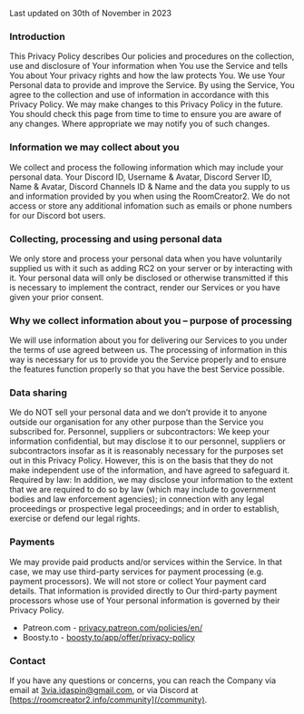 Last updated on 30th of November in 2023

### Introduction
This Privacy Policy describes Our policies and procedures on the collection, use and disclosure of Your information when You use the Service and tells You about Your privacy rights and how the law protects You.
We use Your Personal data to provide and improve the Service. By using the Service, You agree to the collection and use of information in accordance with this Privacy Policy.
We may make changes to this Privacy Policy in the future. You should check this page from time to time to ensure you are aware of any changes. Where appropriate we may notify you of such changes.

### Information we may collect about you
We collect and process the following information which may include your personal data.
Your Discord ID, Username & Avatar, Discord Server ID, Name & Avatar, Discord Channels ID & Name and the data you supply to us and information provided by you when using the RoomCreator2.
We do not access or store any additional infomation such as emails or phone numbers for our Discord bot users.

### Collecting, processing and using personal data
We only store and process your personal data when you have voluntarily supplied us with it such as adding RC2 on your server or by interacting with it. Your personal data will only be disclosed or otherwise transmitted if this is necessary to implement the contract, render our Services or you have given your prior consent.

### Why we collect information about you – purpose of processing
We will use information about you for delivering our Services to you under the terms of use agreed between us. The processing of information in this way is necessary for us to provide you the Service properly and to ensure the features function properly so that you have the best Service possible.

### Data sharing
We do NOT sell your personal data and we don’t provide it to anyone outside our organisation for any other purpose than the Service you subscribed for.
Personnel, suppliers or subcontractors: We keep your information confidential, but may disclose it to our personnel, suppliers or subcontractors insofar as it is reasonably necessary for the purposes set out in this Privacy Policy. However, this is on the basis that they do not make independent use of the information, and have agreed to safeguard it.
Required by law: In addition, we may disclose your information to the extent that we are required to do so by law (which may include to government bodies and law enforcement agencies); in connection with any legal proceedings or prospective legal proceedings; and in order to establish, exercise or defend our legal rights.

### Payments
We may provide paid products and/or services within the Service. In that case, we may use third-party services for payment processing (e.g. payment processors).
We will not store or collect Your payment card details. That information is provided directly to Our third-party payment processors whose use of Your personal information is governed by their Privacy Policy. 
* Patreon.com - [privacy.patreon.com/policies/en/](https://privacy.patreon.com/policies/en/)
* Boosty.to - [boosty.to/app/offer/privacy-policy](https://boosty.to/app/offer/privacy-policy)

### Contact
If you have any questions or concerns, you can reach the Company via email at [3via.idaspin@gmail.com](mailto:3via.idaspin@gmail.com), or via Discord at [https://roomcreator2.info/community](/community).